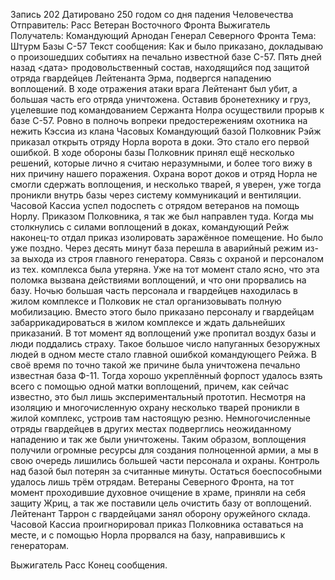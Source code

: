 Запись 202
Датировано 250 годом со дня падения Человечества
Отправитель: Расс Ветеран Восточного Фронта Выжигатель
Получатель:  Командующий Арнодан Генерал Северного Фронта
Тема: Штурм Базы С-57
Текст сообщения:
Как и было приказано, докладываю о произошедших событиях на печально известной базе С-57.
Пять дней назад <дата> продовольственный состав, находящийся под защитой отряда гвардейцев Лейтенанта Эрма, подвергся нападению воплощений. В ходе отражения атаки врага Лейтенант был убит, а большая часть его отряда уничтожена. Оставив бронетехнику и груз, уцелевшие под командованием Сержанта Нолра осуществили прорыв к базе С-57.
Ровно в полночь вопреки предостережениям охотника на нежить Кэссиа из клана Часовых Командующий базой Полковник Рэйж приказал открыть отряду Норла ворота в доки. Это стало его первой ошибкой. В ходе обороны базы Полковник принял ещё несколько решений, которые лично я считаю неразумными, и более того вижу в них причину нашего поражения.
Охрана ворот доков и отряд Норла не смогли сдержать воплощения, и несколько тварей, я уверен, уже тогда проникли внутрь базы через систему коммуникаций и вентиляции. Часовой Кассиа успел подоспеть с отрядом ветеранов на помощь Норлу. Приказом Полковника, я так же был направлен туда. Когда мы столкнулись с силами воплощений в доках, командующий Рейж наконец-то отдал приказ изолировать заражённое помещение. Но было уже поздно.
Через десять минут база перешла в аварийный режим из-за выхода из строя главного генератора. Связь с охраной и персоналом из тех. комплекса была утеряна. Уже на тот момент стало ясно, что эта поломка вызвана действиями воплощений, и что они прорвались на базу.
Ночью большая часть персонала и гвардейцев находилась в жилом комплексе и Полковик не стал организовывать полную мобилизацию. Вместо этого было приказано персоналу и гвардейцам забаррикадироваться в жилом комплексе и ждать дальнейших приказаний. В тот момент яд воплощений уже пропитал воздух базы и люди поддались страху. Такое большое число напуганных безоружных людей в одном месте стало главной ошибкой командующего Рейжа. В своё время по точно такой же причине была уничтожена печально известная база Ф-11. Тогда хорошо укреплённый форпост удалось взять всего с помощью одной матки воплощений, причем, как сейчас известно, это был лишь экспериментальный прототип.
Несмотря на изоляцию и многочисленную охрану несколько тварей проникли в жилой комплекс, устроив там настоящую резню. Немногочисленные отряды гвардейцев в других местах подверглись неожиданному нападению и так же были уничтожены. Таким образом, воплощения получили огромные ресурсы для создания полноценной армии, а мы в свою очередь лишились большей части персонала и охраны. Контроль над базой был потерян за считанные минуты.
Остаться боеспособными удалось лишь трём отрядам. Ветераны Северного Фронта, на тот момент проходившие духовное очищение в храме, приняли на себя защиту Жриц, а так же поставили цель очистить базу от воплощений. Лейтенант Таррон с гвардейцами занял оборону оружейного склада. Часовой Кассиа проигнорировал приказ Полковника оставаться на месте, и с помощью Норла прорвался на базу, направившись к генераторам.

Выжигатель Расс
Конец сообщения.
